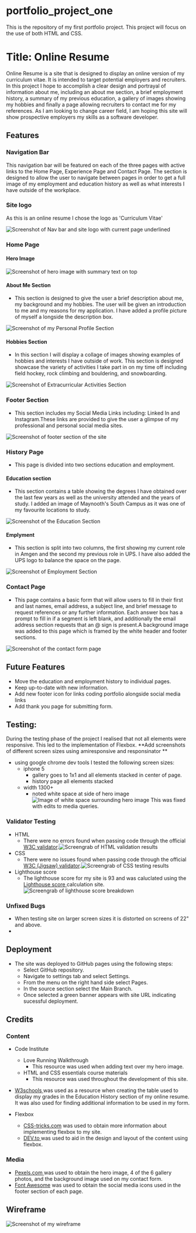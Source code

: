 # portfolio_project_one
This is the repository of my first portfolio project. This project will focus on the use of both HTML and CSS.

# Title: Online Resume 
Online Resume is a site that is designed to display an online version of my curriculum vitae. It is intended to target potential employers and recruiters. In this project I hope to accomplish a clear design and portrayal of information about me, including an about me section, a brief employment history, a  summary of my previous education, a gallery of images showing my hobbies and finally a page allowing recruiters to contact me for my references. As I am looking to change career field, I am hoping this site will show prospective employers my skills as a software developer. 

## Features     
### Navigation Bar
This navigation bar will be featured on each of the three pages with active links to the Home Page, Experience Page and Contact Page. The section is designed to allow the user to navigate between pages in order to get a full image of my employment and education history as well as what interests I have outside of the workplace. 

### Site logo 
As this is an online resume I chose the logo as 'Curriculum Vitae'

<img src="assets/images/screenshots/headerandnav.png" alt="Screenshot of Nav bar and site logo with current page underlined">

### Home Page

#### Hero Image 

<img src="assets/images/screenshots/herowithtext.png" alt="Screenshot of hero image with summary text on top">

#### About Me Section
 * This section is designed to give the user a brief description about me, my background and my hobbies. The user will be given an introduction to me and my reasons for my application. I have added a profile picture of myself a longside the description box. 

<img src="assets/images/screenshots/personalprofile.png" alt="Screenshot of my Personal Profile Section">

#### Hobbies Section 
- In this section I will display a collage of images showing examples of hobbies and interests I have outside of work. This section is designed showcase the variety of activities I take part in on my time off including field hockey, rock climbing and bouldering, and snowboarding.
 
<img src="assets/images/screenshots/hobbies.png" alt="Screenshot of Extracurricular Activities Section">

### Footer Section  
- This section includes my Social Media Links including: Linked In and Instagram.These links are provided to give the user a glimpse of my professional and personal social media sites. 

<img src="assets/images/screenshots/newfooter.png" alt="Screenshot of footer section of the site">

### History Page  
- This page is divided into two sections education and employment.

#### Education section  
- This section contains a table showing the degrees I have obtained over the last few years as well as the university attended and the years of study. I added an image of Maynooth's South Campus as it was one of my favourite locations to study. 

<img src="assets/images/screenshots/education.png" alt="Screenshot of the Education Section">

#### Emplyment 
- This section is split into two columns, the first showing my current role in Amgen and the second my previous role in UPS. I have also added the UPS logo to balance the space on the page.  

<img src="assets/images/screenshots/employment.png" alt="Screenshot of Employment Section">

### Contact Page
- This page contains a basic form that will allow users to fill in their first and last names, email address, a subject line, and brief message to request references or any further information. Each answer box has a prompt to fill in if a segment is left blank, and additionally the email address section requests that an @ sign is present.A background image was added to this page which is framed by the white header and footer sections.  

<img src="assets/images/screenshots/contactpage.png" alt="Screenshot of the contact form page">


## Future Features
-	Move the education and employment history to individual pages.
-	Keep up-to-date with new information.
-	Add new footer icon for links coding portfolio alongside social media links
-   Add thank you page for submitting form. 

## Testing:  
During the testing phase of the project I realised that not all elements were responsive. This led to the implementation of Flexbox. 
**Add screenshots of different screen sizes using amiresponsive and responsinator ** 
- using google chrome dev tools I tested the following screen sizes: 
    - iphone 5 
        - gallery goes to 1x1 and all elements stacked in center of page. 
        - history page all elements stacked
    - width 1300+
        - noted white space at side of hero image <img src="assets/images/screenshots/width1300.png" alt="Image of white space surrounding hero image"> This was fixed with edits to media queries. 
            

### Validator Testing
-	HTML
    - There were no errors found when passing code through the official <a href="https://validator.w3.org/" target=_blank rel="noopener"> W3C validator</a>.<img  src="assets/images/screenshots/htmltesting.PNG" alt="Screengrab of HTML validation results">
-	CSS
    - There were no issues found when passing code through the official <a href="https://jigsaw.w3.org/css-validator/" target=_blank rel="noopener"> W3C (Jigsaw) validator</a>.<img  src="assets/images/screenshots/CSSresults.PNG" alt="Screengrab of CSS testing results">
-   Lighthouse score
    - The lighthouse score for my site is 93 and was caluclated using the <a href="https://web.dev/measure/?gclid=CjwKCAiAksyNBhAPEiwAlDBeLNrgtDnjyshg858znb2oscLaGjVm-r0pRKtJ4wFMaV1Gg1nMQ7JXfBoCei4QAvD_BwE" target=_blank rel="noopener"> Lighthouse score </a> calculation site. <img  src="assets/images/screenshots/lighthouse-score.png" alt="Screengrab of lighthouse score breakdown">


### Unfixed Bugs
- When testing site on larger screen sizes it is distorted on screens of 22" and above. 
- 

## Deployment 
- The site was deployed to GitHub pages using the following steps:
    - Select GitHub repository.
    - Navigate to settings tab and select Settings. 
    - From the menu on the right hand side select Pages.
    - In the source section select the Main Branch.
    - Once selected a green banner appears with site URL indicating sucessful deployment. 


## Credits 
### Content
-  Code Institute 
    - Love Running Walkthrough 
        -  This resource was used when adding text over my hero image. 
    - HTML and CSS essentials course materials 
        - This resource was used throughout the development of this site. 

- <a href="https://www.w3schools.com/default.asp" target="_blank" rel="noopener"> W3schools </a> was used as a resource when creating the table used to display my grades in the Education History section of my online resume. It was also used for finding additional information to be used in my form. 

- Flexbox
    - <a href="https://css-tricks.com/snippets/css/a-guide-to-flexbox/" target="_blank" rel="noopener">CSS-tricks.com</a> was used to obtain more information about implementing flexbox to my site. 
    - <a href="https://dev.to/drews256/ridiculously-easy-row-and-column-layouts-with-flexbox-1k01" target="_blank" rel="noopener">DEV.to </a> was used to aid in the design and layout of the content using flexbox. 

### Media
- <a href="https://www.pexels.com/" target="_blank" rel="noopener">Pexels.com </a> was used to obtain the hero image, 4 of the 6 gallery photos, and the background image used on my contact form. 
- <a href="https://fontawesome.com/" target="_blank" rel="noopener">Font Awesome</a> was used to obtain the social media icons used in the footer section of each page. 

## Wireframe 
<img src="assets/images/screenshots/wireframe.jpg" alt="Screenshot of my wireframe">

